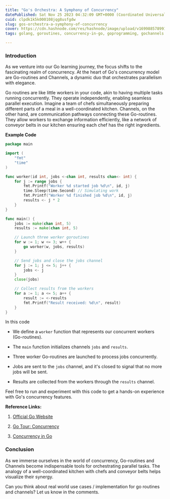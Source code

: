 ```yaml
---
title: "Go's Orchestra: A Symphony of Concurrency"
datePublished: Sat Nov 25 2023 04:32:09 GMT+0000 (Coordinated Universal Time)
cuid: clpdk1k5k000108jqg8usfgdw
slug: gos-orchestra-a-symphony-of-concurrency
cover: https://cdn.hashnode.com/res/hashnode/image/upload/v1699885789919/4cf0e90d-7d20-410c-912f-d81a12907469.png
tags: golang, goroutines, concurrency-in-go, goprogramming, gochannels

---
```


### **Introduction**

As we venture into our Go learning journey, the focus shifts to the fascinating realm of concurrency. At the heart of Go's concurrency model are Go-routines and Channels, a dynamic duo that orchestrates parallelism with elegance.

Go routines are like little workers in your code, akin to having multiple tasks running concurrently. They operate independently, enabling seamless parallel execution. Imagine a team of chefs simultaneously preparing different parts of a meal in a well-coordinated kitchen. Channels, on the other hand, are communication pathways connecting these Go-routines. They allow workers to exchange information efficiently, like a network of conveyor belts in our kitchen ensuring each chef has the right ingredients.

**Example Code**

```go
package main

import (
	"fmt"
	"time"
)

func worker(id int, jobs <-chan int, results chan<- int) {
	for j := range jobs {
		fmt.Printf("Worker %d started job %d\n", id, j)
		time.Sleep(time.Second) // Simulating work
		fmt.Printf("Worker %d finished job %d\n", id, j)
		results <- j * 2
	}
}

func main() {
	jobs := make(chan int, 5)
	results := make(chan int, 5)

	// Launch three worker goroutines
	for w := 1; w <= 3; w++ {
		go worker(w, jobs, results)
	}

	// Send jobs and close the jobs channel
	for j := 1; j <= 5; j++ {
		jobs <- j
	}
	close(jobs)

	// Collect results from the workers
	for a := 1; a <= 5; a++ {
		result := <-results
		fmt.Printf("Result received: %d\n", result)
	}
}
```

In this code

* We define a `worker` function that represents our concurrent workers (Go-routines).
    
* The `main` function initializes channels `jobs` and `results`.
    
* Three worker Go-routines are launched to process jobs concurrently.
    
* Jobs are sent to the `jobs` channel, and it's closed to signal that no more jobs will be sent.
    
* Results are collected from the workers through the `results` channel.
    

Feel free to run and experiment with this code to get a hands-on experience with Go's concurrency features.

**Reference Links:**

1. [Official Go Website](https://golang.org/)
    
2. [Go Tour: Concurrency](https://tour.golang.org/concurrency/1)
    
3. [Concurrency in Go](https://golang.org/doc/effective_go#concurrency)
    

### **Conclusion**

As we immerse ourselves in the world of concurrency, Go-routines and Channels become indispensable tools for orchestrating parallel tasks. The analogy of a well-coordinated kitchen with chefs and conveyor belts helps visualize their synergy.

Can you think about real world use cases / implementation for go routines and channels? Let us know in the comments.